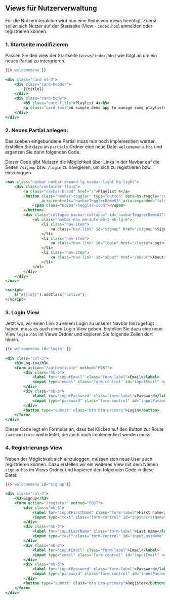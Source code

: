 ## Views für Nutzerverwaltung

Für die Nutzerinteraktion wird nun eine Reihe von Views benötigt. Zuerst sollen sich Nutzer auf der Startseite (View - `index.hbs`) anmelden oder registrieren können.

### 1. Startseite modifizieren
Passen Sie den view der Startseite (`views/index.hbs`) wie folgt an um ein neues Partial zu intergrieren. 
~~~ handlebars
{{> welcomemenu }} 
 
<div class="card mt-3"> 
    <div class="card-header"> 
        {{title}} 
    </div> 
    <div class="card-body"> 
        <h5 class="card-title">Playlist 4</h5> 
        <p class="card-text">A simple demo app to manage song playlists.</p> 
    </div> 
</div>
~~~
### 2. Neues Partial anlegen:
Das soeben eingebundene Partial muss nun noch implementiert werden. Erstellen Sie dazu im `partials` Ordner eine neue Datei `welcomemenu.hbs` und ergänzen Sie
darin folgenden Code.

Dieser Code gibt Nutzern die Möglichkeit über Links in der Navbar auf die Seiten `/signup` bzw. `/login` zu navigieren, um sich zu registrieren bzw. einzuloggen.

~~~ html
<nav class="navbar navbar-expand-lg navbar-light bg-light">
    <div class="container-fluid">
        <a class="navbar-brand" href="/">Playlist 4</a>
        <button class="navbar-toggler" type="button" data-bs-toggle="collapse" data-bs-target="#navbarTogglerDemo02"
                aria-controls="navbarTogglerDemo02" aria-expanded="false" aria-label="Toggle navigation">
            <span class="navbar-toggler-icon"></span>
        </button>
        <div class="collapse navbar-collapse" id="navbarTogglerDemo02">
            <ul class="navbar-nav me-auto mb-2 mb-lg-0">
                <li class="nav-item">
                    <a class="nav-link" id="signup" href="/signup">Signup</a>
                </li>
                <li class="nav-item">
                    <a class="nav-link" id="login" href="/login">Login</a>
                </li>
                <li class="nav-item">
                    <a class="nav-link" id="about" href="/about">About</a>
                </li>
            </ul>
        </div>
    </div>
</nav>

<script>
    $("#{{id}}").addClass("active");
</script>
~~~

### 3. Login View
Jetzt wo, wir einen Link zu einem Login zu unserer Navbar hinzugefügt haben, muss es auch einen Login View geben. Erstellen Sie dazu eine neue View `login.hbs` im Views Ordner und kopieren Sie folgende Zeilen dort hinein. 
~~~ handlebars
{{> welcomemenu id='login' }} 
 
<div class="col-3"> 
    <h3>Log-in</h3> 
    <form action="/authenticate" method="POST"> 
        <div class="mb-3"> 
            <label for="inputEmail" class="form-label">Email</label> 
            <input type="email" class="form-control" id="inputEmail" name="email"> 
        </div> 
        <div class="mb-3"> 
            <label for="inputPassword" class="form-label">Password</label> 
            <input type="password" class="form-control" id="inputPassword" name="password"> 
        </div> 
        <button type="submit" class="btn btn-primary">Login</button> 
    </form> 
</div> 
~~~

Dieser Code legt ein Formular an, dass bei Klicken auf den Button zur Route `/authenticate` weiterleitet, die auch noch implementiert werden muss.

### 4. Registrierungs View
Neben der Möglichkeit sich einzuloggen, müssen sich neue User auch registrieren können. Dazu erstellen wir ein weiteres View mit dem Namen `signup.hbs` im Views Ordner und kopieren den folgenden Code in diese Datei:

~~~ handlebars
{{> welcomemenu id="signup"}} 
 
<div class="col-3"> 
    <h3>Signup</h3> 
    <form action="/register" method="POST"> 
        <div class="mb-3"> 
            <label for="inputFirstName" class="form-label">First name</label> 
            <input type="text" class="form-control" id="inputFirstName" name="firstName"> 
        </div> 
        <div class="mb-3"> 
            <label for="inputLastName" class="form-label">Last name</label> 
            <input type="text" class="form-control" id="inputLastName" name="lastName"> 
        </div> 
        <div class="mb-3"> 
            <label for="inputEmail" class="form-label">Email</label> 
            <input type="email" class="form-control" id="inputEmail" name="email"> 
        </div> 
        <div class="mb-3"> 
            <label for="inputPassword" class="form-label">Password</label> 
            <input type="password" class="form-control" id="inputPassword" name="password"> 
        </div> 
        <button type="submit" class="btn btn-primary">Register</button> 
    </form> 
</div> 
~~~

